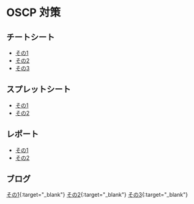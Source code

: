 # OSCP 対策
## チートシート
- [その1](https://github.com/camercu/oscp-prep/blob/main/CHEATSHEET.md)
- [その2](https://github.com/xsudoxx/OSCP/blob/main/README.md)
- [その3](https://laysakura.notion.site/PEN-200-OSCP-Cheat-Sheet-46c32d0d33954262b1a2e825e03e7e33)

## スプレットシート
- [その1](https://docs.google.com/spreadsheets/d/13g6RFbaS-5KJcETONOSSV7vNSh9OXCgbNak8WM2H1A0/edit?gid=1858408689#gid=1858408689)
- [その2](https://docs.google.com/spreadsheets/d/1jDu6jmv_8evaS4h8wUvpjlM4IePn_VOkSIXdRnOi3X0/edit?gid=1414956906#gid=1414956906)

## レポート
- [その1](https://github.com/noraj/OSCP-Exam-Report-Template-Markdown)
- [その2](https://github.com/Syslifters/sysreptor)

## ブログ
[その1](https://www.leon-tec.co.jp/blog/11450/){:target="_blank"}
[その2](https://qiita.com/2MB/items/608e4b3a9ea89d0cbfad){:target="_blank"}
[その3](https://laysakura.github.io/2024/06/17/oscp/){:target="_blank"}
